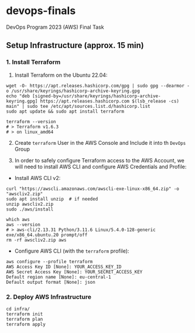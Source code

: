 # devops-finals
DevOps Program 2023 (AWS) Final Task

Setup Infrastructure (approx. 15 min)
-------------------------------------

### 1. Install Terraform

1. Install Terraform on the Ubuntu 22.04:
```shell
wget -O- https://apt.releases.hashicorp.com/gpg | sudo gpg --dearmor -o /usr/share/keyrings/hashicorp-archive-keyring.gpg
echo "deb [signed-by=/usr/share/keyrings/hashicorp-archive-keyring.gpg] https://apt.releases.hashicorp.com $(lsb_release -cs) main" | sudo tee /etc/apt/sources.list.d/hashicorp.list
sudo apt update && sudo apt install terraform

terraform --version
# > Terraform v1.6.3
# > on linux_amd64
```

2. Create `terraform` User in the AWS Console and Include it into th `DevOps` Group

3. In order to safely configure Terraform access to the AWS Account, we will need to install AWS CLI and configure AWS Credentials and Profile:
* Install AWS CLI v2:
```shell
curl "https://awscli.amazonaws.com/awscli-exe-linux-x86_64.zip" -o "awscliv2.zip"
sudo apt install unzip  # if needed
unzip awscliv2.zip
sudo ./aws/install

which aws
aws --version
# > aws-cli/2.13.31 Python/3.11.6 Linux/5.4.0-128-generic exe/x86_64.ubuntu.20 prompt/off
rm -rf awscliv2.zip aws
```
* Configure AWS CLI (with the `terraform` profile):
```shell
aws configure --profile terraform
AWS Access Key ID [None]: YOUR_ACCESS_KEY_ID
AWS Secret Access Key [None]: YOUR_SECRET_ACCESS_KEY
Default region name [None]: eu-central-1
Default output format [None]: json
```

### 2. Deploy AWS Infrastructure
```shell
cd infra/
terraform init
terraform plan
terraform apply
```
